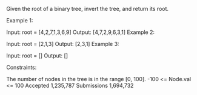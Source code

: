 Given the root of a binary tree, invert the tree, and return its root.

 

Example 1:


Input: root = [4,2,7,1,3,6,9]
Output: [4,7,2,9,6,3,1]
Example 2:


Input: root = [2,1,3]
Output: [2,3,1]
Example 3:

Input: root = []
Output: []
 

Constraints:

The number of nodes in the tree is in the range [0, 100].
-100 <= Node.val <= 100
Accepted
1,235,787
Submissions
1,694,732
